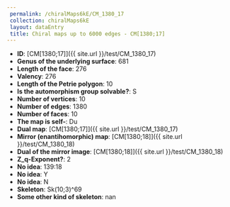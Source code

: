 ```yaml
--- 
 permalink: /chiralMaps6kE/CM_1380_17 
 collection: chiralMaps6kE
 layout: dataEntry
 title: Chiral maps up to 6000 edges - CM[1380;17]
---
```


- **ID**: [CM[1380;17]]({{ site.url }}/test/CM_1380_17)
- **Genus of the underlying surface**: 681
- **Length of the face**: 276
- **Valency**: 276
- **Length of the Petrie polygon**: 10
- **Is the automorphism group solvable?**: S
- **Number of vertices**: 10
- **Number of edges**: 1380
- **Number of faces**: 10
- **The map is self-**: Du
- **Dual map**: [CM[1380;17]]({{ site.url }}/test/CM_1380_17)
- **Mirror (enantihomorphic) map**: [CM[1380;18]]({{ site.url }}/test/CM_1380_18)
- **Dual of the mirror image**: [CM[1380;18]]({{ site.url }}/test/CM_1380_18)
- **Z_q-Exponent?**: 2
- **No idea**:  139:18
- **No idea**: Y
- **No idea**: N
- **Skeleton**: Sk(10;3)^69
- **Some other kind of skeleton**: nan
